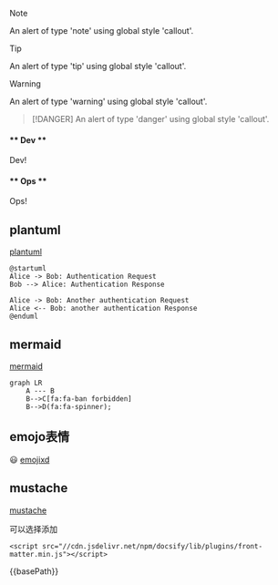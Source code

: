 
> [!NOTE]
> An alert of type 'note' using global style 'callout'.

> [!TIP]
> An alert of type 'tip' using global style 'callout'.

> [!WARNING]
> An alert of type 'warning' using global style 'callout'.

> [!DANGER]
> An alert of type 'danger' using global style 'callout'.

<!-- tabs:start -->

#### ** Dev **

Dev!

#### ** Ops **

Ops!

<!-- tabs:end -->

## plantuml
[plantuml](https://plantuml.com/)

```plantuml
@startuml
Alice -> Bob: Authentication Request
Bob --> Alice: Authentication Response

Alice -> Bob: Another authentication Request
Alice <-- Bob: another authentication Response
@enduml
```
## mermaid

[mermaid](https://mermaid-js.github.io/mermaid/diagrams-and-syntax-and-examples/examples.html)

```mermaid
graph LR
    A --- B
    B-->C[fa:fa-ban forbidden]
    B-->D(fa:fa-spinner);
```


## emojo表情
😃
[emojixd](https://emojixd.com/)

## mustache

[mustache](https://docsify-mustache.github.io/#/?id=docsify-mustache)

可以选择添加

```
<script src="//cdn.jsdelivr.net/npm/docsify/lib/plugins/front-matter.min.js"></script>
```

{{basePath}}

